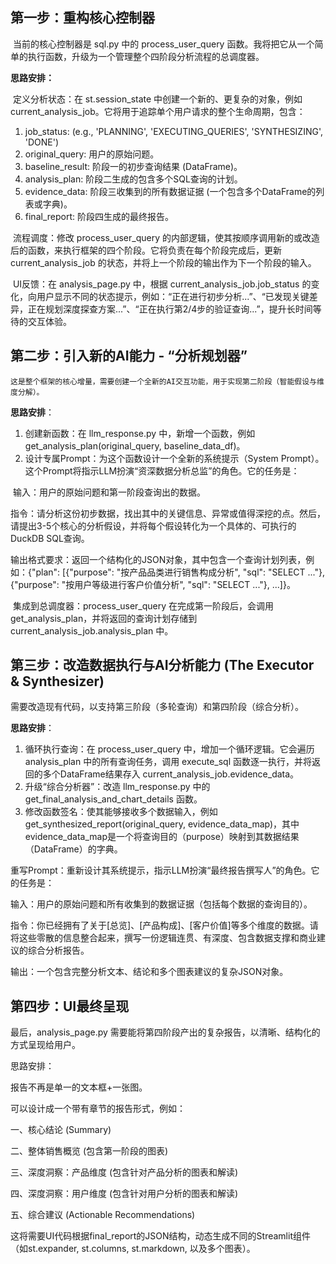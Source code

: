 ## 第一步：重构核心控制器

​	当前的核心控制器是 sql.py 中的 process_user_query 函数。我将把它从一个简单的执行函数，升级为一个管理整个四阶段分析流程的总调度器。 

**思路安排：** 

​	定义分析状态：在 st.session_state 中创建一个新的、更复杂的对象，例如 current_analysis_job。它将用于追踪单个用户请求的整个生命周期，包含： 

1.  job_status: (e.g., 'PLANNING', 'EXECUTING_QUERIES', 'SYNTHESIZING', 'DONE') 
2.  original_query: 用户的原始问题。 
3.  baseline_result: 阶段一的初步查询结果 (DataFrame)。 
4.  analysis_plan: 阶段二生成的包含多个SQL查询的计划。 
5.  evidence_data: 阶段三收集到的所有数据证据 (一个包含多个DataFrame的列表或字典)。 
6.  final_report: 阶段四生成的最终报告。 

​	流程调度：修改 process_user_query 的内部逻辑，使其按顺序调用新的或改造后的函数，来执行框架的四个阶段。它将负责在每个阶段完成后，更新 current_analysis_job 的状态，并将上一个阶段的输出作为下一个阶段的输入。 

​	UI反馈：在 analysis_page.py 中，根据 current_analysis_job.job_status 的变化，向用户显示不同的状态提示，例如：“正在进行初步分析...”、“已发现关键差异，正在规划深度探查方案...”、“正在执行第2/4步的验证查询...”，提升长时间等待的交互体验。 

##  第二步：引入新的AI能力 - “分析规划器” 

 	这是整个框架的核心增量，需要创建一个全新的AI交互功能，用于实现第二阶段（智能假设与维度分解）。 

 **思路安排**： 

1. 创建新函数：在 llm_response.py 中，新增一个函数，例如 get_analysis_plan(original_query, baseline_data_df)。 
2. 设计专属Prompt：为这个函数设计一个全新的系统提示（System Prompt）。这个Prompt将指示LLM扮演“资深数据分析总监”的角色。它的任务是： 

​	输入：用户的原始问题和第一阶段查询出的数据。 

​	指令：请分析这份初步数据，找出其中的关键信息、异常或值得深挖的点。然后，请提出3-5个核心的分析假设，并将每个假设转化为一个具体的、可执行的DuckDB SQL查询。 

​	输出格式要求：返回一个结构化的JSON对象，其中包含一个查询计划列表，例如：{"plan": [{"purpose": "按产品品类进行销售构成分析", "sql": "SELECT ..."}, {"purpose": "按用户等级进行客户价值分析", "sql": "SELECT ..."}, ...]}。 

​	集成到总调度器：process_user_query 在完成第一阶段后，会调用 get_analysis_plan，并将返回的查询计划存储到 current_analysis_job.analysis_plan 中。 

##  第三步：改造数据执行与AI分析能力 (The Executor & Synthesizer) 

​	 需要改造现有代码，以支持第三阶段（多轮查询）和第四阶段（综合分析）。 

**思路安排**： 

1. 循环执行查询：在 process_user_query 中，增加一个循环逻辑。它会遍历 analysis_plan 中的所有查询任务，调用 execute_sql 函数逐一执行，并将返回的多个DataFrame结果存入 current_analysis_job.evidence_data。 
2. 升级“综合分析器”：改造 llm_response.py 中的 get_final_analysis_and_chart_details 函数。 
3. 修改函数签名：使其能够接收多个数据输入，例如 get_synthesized_report(original_query, evidence_data_map)，其中evidence_data_map是一个将查询目的（purpose）映射到其数据结果（DataFrame）的字典。 

 重写Prompt：重新设计其系统提示，指示LLM扮演“最终报告撰写人”的角色。它的任务是： 

 输入：用户的原始问题和所有收集到的数据证据（包括每个数据的查询目的）。 

 指令：你已经拥有了关于[总览]、[产品构成]、[客户价值]等多个维度的数据。请将这些零散的信息整合起来，撰写一份逻辑连贯、有深度、包含数据支撑和商业建议的综合分析报告。 

 输出：一个包含完整分析文本、结论和多个图表建议的复杂JSON对象。 

##  第四步：UI最终呈现 

 最后，analysis_page.py 需要能将第四阶段产出的复杂报告，以清晰、结构化的方式呈现给用户。 

 思路安排： 

 报告不再是单一的文本框+一张图。 

 可以设计成一个带有章节的报告形式，例如： 

 一、核心结论 (Summary) 

 二、整体销售概览 (包含第一阶段的图表) 

 三、深度洞察：产品维度 (包含针对产品分析的图表和解读) 

 四、深度洞察：用户维度 (包含针对用户分析的图表和解读) 

 五、综合建议 (Actionable Recommendations) 

 这将需要UI代码根据final_report的JSON结构，动态生成不同的Streamlit组件（如st.expander, st.columns, st.markdown, 以及多个图表）。
